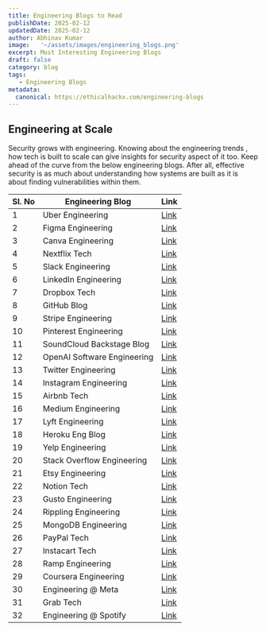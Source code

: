 ```yaml
---
title: Engineering Blogs to Read
publishDate: 2025-02-12
updatedDate: 2025-02-12
author: Abhinav Kumar
image:   '~/assets/images/engineering_blogs.png'
excerpt: Most Interesting Engineering Blogs
draft: false
category: blog
tags: 
   - Engineering Blogs
metadata:
  canonical: https://ethicalhackx.com/engineering-blogs
---
```


## Engineering at Scale

Security grows with engineering. Knowing about the engineering trends , how tech is built to scale can give insights for security aspect of it too. Keep ahead of the curve from the below engineering blogs. After all, effective security is as much about understanding how systems are built as it is about finding vulnerabilities within them.


| Sl. No | Engineering Blog                  | Link                                |
|--------|-----------------------------------|-------------------------------------|
| 1      | Uber Engineering                  | [Link](https://www.uber.com/en-IN/blog/engineering/)    |
| 2      | Figma Engineering                 | [Link](https://www.figma.com/blog/engineering/)    |
| 3      | Canva Engineering                 | [Link](https://www.canva.dev/blog/engineering/)    |
| 4      | Nextflix Tech                     | [Link](https://netflixtechblog.com/)    |
| 5      | Slack Engineering                 | [Link](https://slack.engineering/)  |
| 6      | LinkedIn Engineering              | [Link](https://engineering.linkedin.com/)    |
| 7      | Dropbox Tech                      | [Link](https://dropbox.tech/)       |
| 8      | GitHub Blog                       | [Link](https://github.blog/engineering/)    |
| 9      | Stripe Engineering                | [Link](https://stripe.com/blog/engineering)      |
| 10     | Pinterest Engineering             | [Link](https://medium.com/pinterest-engineering)    |
| 11     | SoundCloud Backstage Blog         | [Link](https://developers.soundcloud.com/blog/)    |
| 12     | OpenAI Software Engineering       | [Link](https://openai.com/research/?topics=software-engineering)    |
| 13     | Twitter Engineering               | [Link](https://blog.x.com/engineering/en_us)    |
| 14     | Instagram Engineering             | [Link](https://engineering.fb.com/tag/instagram/)    |
| 15     | Airbnb Tech                       | [Link](https://medium.com/airbnb-engineering)    |
| 16     | Medium Engineering                | [Link](https://medium.engineering/)    |
| 17     | Lyft Engineering                  | [Link](https://eng.lyft.com/)       |
| 18     | Heroku Eng Blog                   | [Link](https://blog.heroku.com/)    |
| 19     | Yelp Engineering                  | [Link](https://engineeringblog.yelp.com/)    |
| 20     | Stack Overflow Engineering        | [Link](https://stackoverflow.blog/engineering/)    |
| 21     | Etsy Engineering                  | [Link](https://www.etsy.com/codeascraft)    |
| 22     | Notion Tech                       | [Link](https://www.notion.com/blog/topic/tech)    |
| 23     | Gusto Engineering                 | [Link](https://engineering.gusto.com/)    |
| 24     | Rippling Engineering              | [Link](https://www.rippling.com/blog/topics?topics=engineering)    |
| 25     | MongoDB Engineering               | [Link](https://www.mongodb.com/blog/channel/engineering-blog)    |
| 26     | PayPal Tech                       | [Link](https://medium.com/paypal-tech)    |
| 27     | Instacart Tech                    | [Link](https://tech.instacart.com/)    |
| 28     | Ramp Engineering                  | [Link](https://engineering.ramp.com/)    |
| 29     | Coursera Engineering              | [Link](https://medium.com/coursera-engineering)    |
| 30     | Engineering @ Meta                | [Link](https://engineering.fb.com/)    |
| 31     | Grab Tech                         | [Link](https://engineering.grab.com/)    |
| 32     | Engineering @ Spotify             | [Link](https://engineering.atspotify.com/)    |
